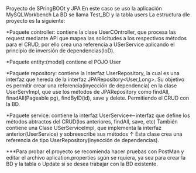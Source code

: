 Proyecto de SPringBOOt y JPA
En este caso se uso la aplicación MySQLWorkbench
La BD se llama Test_BD y la tabla users
La estructura dle proyecto es la siguiente:

*Paquete controller: contiene la clase UserCOntroller, que procesa las request mediante APi que mapea las solicitudes a los respectivos métodos para el CRUD,
                    por ello crea una referencia a USerService aplicando el principio de inversión de dependencias(IoD).

*Paquete entity:(model) contiene el POJO User

*Paquete repository: contiene la Interfaz UserRepository, la cual es una interfaz que hereda de la interfaz JPARepository<User,Long>.
Su objetivo es permitir crear una referencia(inyección de dependencia) en la clase UserServImpl, que use los métodos de JPARepository como
findAll, finadAll(Pageable pg), findByID(id), save y delete. Permitiendo el CRUD con la BD.

*Paquete service: contiene la interfaz UserService<--interfaz que define los métodos abtractos del CRUD(los anteriores, findAll, save, etc)
                  También contiene una Clase USerServiceImpl, que implementa la interfaz anterior(UserService) y sobreescribe sus métodos ↑
                  Esta clase crea una referencia de tipo UserRepository(inyección de dependencias).
                  
                 

***Para probar el proyecto se recomienda hacer pruebas con PostMan y editar el archivo aplication.properties sgún se rquiera, ya sea para crear la BD y la tabla o Update
si se desea trabajar con la BD existente.

